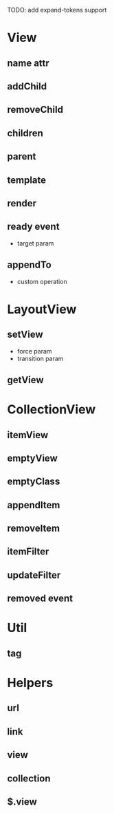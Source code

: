 TODO: add expand-tokens support


# View

## name attr
## addChild
## removeChild
## children
## parent
## template
## render
## ready event
  - target param
## appendTo
  - custom operation

# LayoutView
## setView
  - force param
  - transition param
## getView

# CollectionView

## itemView
## emptyView
## emptyClass
## appendItem
## removeItem
## itemFilter
## updateFilter

## removed event

# Util

## tag

# Helpers

## url
## link
## view
## collection

## $.view
